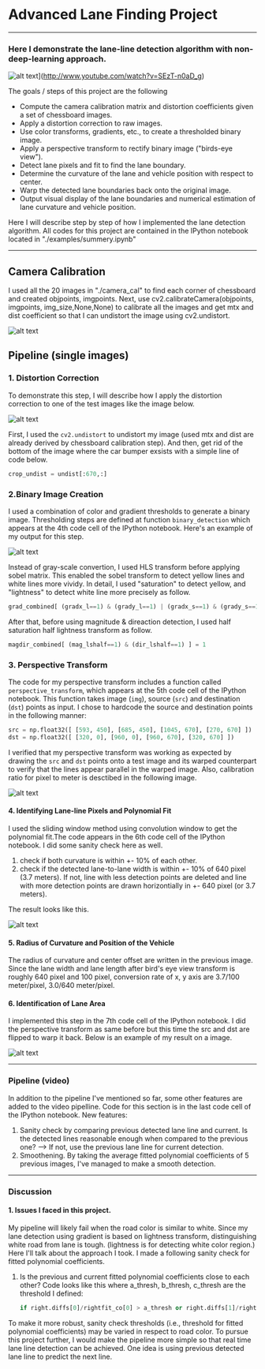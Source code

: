 # Advanced Lane Finding Project
---
### Here I demonstrate the lane-line detection algorithm with non-deep-learning approach.


![alt text](http://img.youtube.com/vi/SEzT-n0aD_g/0.jpg)](http://www.youtube.com/watch?v=SEzT-n0aD_g)


The goals / steps of this project are the following

* Compute the camera calibration matrix and distortion coefficients given a set of chessboard images.
* Apply a distortion correction to raw images.
* Use color transforms, gradients, etc., to create a thresholded binary image.
* Apply a perspective transform to rectify binary image ("birds-eye view").
* Detect lane pixels and fit to find the lane boundary.
* Determine the curvature of the lane and vehicle position with respect to center.
* Warp the detected lane boundaries back onto the original image.
* Output visual display of the lane boundaries and numerical estimation of lane curvature and vehicle position.

[//]: # (Image References)

[image1]: ./output_images/undistort_and_warped.jpg "Undistorted"
[image2]: ./output_images/undistort_and_crop.png "Road Transformed"
[image3]: ./output_images/binary_lanedetect.PNG "Binary Example"
[image4]: ./output_images/birds_eye_view.PNG "Warp Example"
[image5]: ./output_images/sliding_window_and_curvature.PNG "Fit Visual"
[image6]: ./output_images/unwarp.png "Output"

Here I will describe step by step of how I implemented the lane detection algorithm. All codes for this project are contained in the IPython notebook located in "./examples/summery.ipynb"

---

## Camera Calibration
I used all the 20 images in "./camera_cal" to find each corner of chessboard and created objpoints, imgpoints.
Next, use cv2.calibrateCamera(objpoints, imgpoints, img_size,None,None) to calibrate all the images and get mtx and dist coefficient so that I can undistort the image using cv2.undistort.

![alt text][image1]

## Pipeline (single images)

### 1. Distortion Correction
To demonstrate this step, I will describe how I apply the distortion correction to one of the test images like the image below.

![alt text][image2]

First, I used the ```cv2.undistort``` to undistort my image (used mtx and dist are already derived by chessboard calibration step).
And then, get rid of the bottom of the image where the car bumper exsists with a simple line of code below.

 ```python
 crop_undist = undist[:670,:]
 ```

### 2.Binary Image Creation
I used a combination of color and gradient thresholds to generate a binary image. Thresholding steps are defined at function ```binary_detection``` which appears at the 4th code cell of the IPython notebook.  Here's an example of my output for this step.

![alt text][image3]

Instead of gray-scale convertion, I used HLS transform before applying sobel matrix. This enabled the sobel transform to detect yellow lines and white lines more vividy. In detail, I used "saturation" to detect yellow, and "lightness" to detect white line more precisely as follow.

```python
grad_combined[ (gradx_l==1) & (grady_l==1) | (gradx_s==1) & (grady_s==1) ] = 1
```

After that, before using magnitude & direaction detection, I used half saturation half lightness transform as follow.

```python
magdir_combined[ (mag_lshalf==1) & (dir_lshalf==1) ] = 1
```

### 3. Perspective Transform
The code for my perspective transform includes a function called `perspective_transform`, which appears at the 5th code cell of the IPython notebook.  This function takes image (`img`), source (`src`) and destination (`dst`) points as input.  I chose to hardcode the source and destination points in the following manner:

```python
src = np.float32([ [593, 450], [685, 450], [1045, 670], [270, 670] ])
dst = np.float32([ [320, 0], [960, 0], [960, 670], [320, 670] ])
```

I verified that my perspective transform was working as expected by drawing the `src` and `dst` points onto a test image and its warped counterpart to verify that the lines appear parallel in the warped image.
Also, calibration ratio for pixel to meter is desctibed in the following image.

![alt text][image4]


#### 4. Identifying Lane-line Pixels and Polynomial Fit
I used the sliding window method using convolution window to get the polynomial fit.The code appears in the 6th code cell of the IPython notebook.
I did some sanity check here as well.
1. check if both curvature is within +- 10% of each other.
2. check if the detected lane-to-lane width is within +- 10% of 640 pixel (3.7 meters). If not, line with less detection points are deleted and line with more detection points are drawn horizontially in +- 640 pixel (or 3.7 meters).

The result looks like this.

![alt text][image5]


#### 5. Radius of Curvature and Position of the Vehicle
The radius of curvature and center offset are written in the previous image.
Since the lane width and lane length after bird's eye view transform is roughly 640 pixel and 100 pixel, conversion rate of x, y axis are 3.7/100 meter/pixel, 3.0/640 meter/pixel.

#### 6. Identification of Lane Area
I implemented this step in the 7th code cell of the IPython notebook. I did the perspective transform as same before but this time the src and dst are flipped to warp it back. Below is an example of my result on a image.

![alt text][image6]

---

### Pipeline (video)
In addition to the pipeline I've mentioned so far, some other features are added to the video pipelline.
Code for this section is in the last code cell of the IPython notebook.
New features:
1. Sanity check by comparing previous detected lane line and current.
   Is the detected lines reasonable enough when compared to the previous one?
   --> If not, use the previous lane line for current detection.
2. Smoothening.
   By taking the average fitted polynomial coefficients of 5 previous images, I've managed to make a smooth detection.

---

### Discussion

#### 1. Issues I faced in this project.
My pipeline will likely fail when the road color is similar to white. Since my lane detection using gradient is based on lightness transform, distinguishing white road from lane is tough. (lightness is for detecting white color region.)
Here I'll talk about the approach I took. I made a following sanity check for fitted polynomial coefficients.
1. Is the previous and current fitted polynomial coefficients close to each other?
   Code looks like this where a_thresh, b_thresh, c_thresh are the threshold I defined: 
   ```python
   if right.diffs[0]/rightfit_co[0] > a_thresh or right.diffs[1]/rightfit_co[1] > b_thresh or right.diffs[2]/rightfit_co[2] > c_thresh:
   ```

To make it more robust, sanity check thresholds (i.e., threshold for fitted polynomial coefficients) may be varied in respect to road color.
To pursue this project further, I would make the pipeline more simple so that real time lane line detection can be achieved.
One idea is using previous detected lane line to predict the next line.
